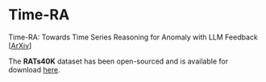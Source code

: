 # Time-RA
Time-RA: Towards Time Series Reasoning for Anomaly with LLM Feedback [[ArXiv](https://arxiv.org/abs/2507.15066)]

The **RATs40K** dataset has been open-sourced and is available for download [here](https://huggingface.co/datasets/Time-RA/RATs40K/tree/main).
